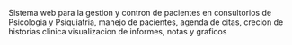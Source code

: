 Sistema web para la gestion y contron de pacientes en consultorios de Psicologia y Psiquiatria, manejo de pacientes, agenda de citas, crecion de historias clinica visualizacion de informes, notas y graficos
